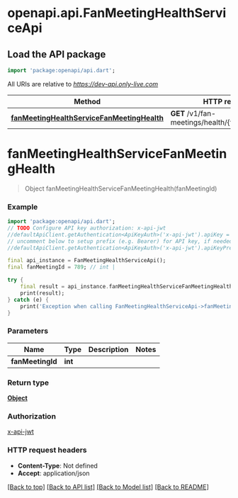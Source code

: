 # openapi.api.FanMeetingHealthServiceApi

## Load the API package
```dart
import 'package:openapi/api.dart';
```

All URIs are relative to *https://dev-api.only-live.com*

Method | HTTP request | Description
------------- | ------------- | -------------
[**fanMeetingHealthServiceFanMeetingHealth**](FanMeetingHealthServiceApi.md#fanmeetinghealthservicefanmeetinghealth) | **GET** /v1/fan-meetings/health/{fan_meeting_id} | 


# **fanMeetingHealthServiceFanMeetingHealth**
> Object fanMeetingHealthServiceFanMeetingHealth(fanMeetingId)



### Example 
```dart
import 'package:openapi/api.dart';
// TODO Configure API key authorization: x-api-jwt
//defaultApiClient.getAuthentication<ApiKeyAuth>('x-api-jwt').apiKey = 'YOUR_API_KEY';
// uncomment below to setup prefix (e.g. Bearer) for API key, if needed
//defaultApiClient.getAuthentication<ApiKeyAuth>('x-api-jwt').apiKeyPrefix = 'Bearer';

final api_instance = FanMeetingHealthServiceApi();
final fanMeetingId = 789; // int | 

try { 
    final result = api_instance.fanMeetingHealthServiceFanMeetingHealth(fanMeetingId);
    print(result);
} catch (e) {
    print('Exception when calling FanMeetingHealthServiceApi->fanMeetingHealthServiceFanMeetingHealth: $e\n');
}
```

### Parameters

Name | Type | Description  | Notes
------------- | ------------- | ------------- | -------------
 **fanMeetingId** | **int**|  | 

### Return type

[**Object**](Object.md)

### Authorization

[x-api-jwt](../README.md#x-api-jwt)

### HTTP request headers

 - **Content-Type**: Not defined
 - **Accept**: application/json

[[Back to top]](#) [[Back to API list]](../README.md#documentation-for-api-endpoints) [[Back to Model list]](../README.md#documentation-for-models) [[Back to README]](../README.md)

